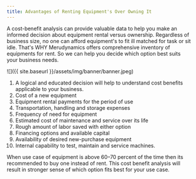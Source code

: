 ```yaml
---
title: Advantages of Renting Equipment's Over Owning It
---
```


A cost-benefit analysis can provide valuable data to help you make an informed decision about equipment rental versus ownership.
Regardless of business size, no one can afford equipment's to fit ill matched for task or sit idle. That's WHY Merudynamics offers comprehensive inventory of equipments for rent. So we can help you decide which option best suits your business needs.

![]({{ site.baseurl }}/assets/img/banner/banner.jpeg)

1. A logical and educated decision will help to understand cost benefits applicable to your business. 
1. Cost of a new equipment
1. Equipment rental payments for the period of use
1. Transportation, handling and storage expenses
1. Frequency of need for equipment
1. Estimated cost of maintenance and service over its life
1. Rough amount of labor saved with either option
1. Financing options and available capital
1. Availability of desired new-purchase equipment
1. Internal capability to test, maintain and service machines.

When use case of equipment is above 60–70 percent of the time then its recommended to buy one instead of rent. This cost benefit analysis will result in stronger sense of which option fits best for your use case.
